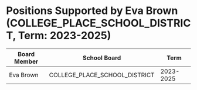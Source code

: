 # Positions Supported by Eva Brown (COLLEGE_PLACE_SCHOOL_DISTRICT, Term: 2023-2025)

| Board Member | School Board | Term |
|--------------|--------------|------|
| Eva Brown | COLLEGE_PLACE_SCHOOL_DISTRICT | 2023-2025 |

